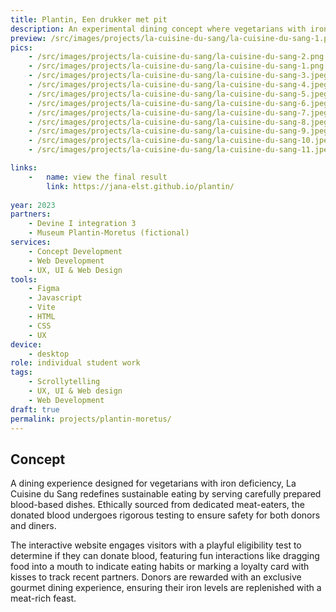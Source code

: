 ```yaml
---
title: Plantin, Een drukker met pit
description: An experimental dining concept where vegetarians with iron deficiency enjoy carefully prepared blood-based dishes, ethically sourced from dedicated meat-eaters.
preview: /src/images/projects/la-cuisine-du-sang/la-cuisine-du-sang-1.png
pics:
    - /src/images/projects/la-cuisine-du-sang/la-cuisine-du-sang-2.png
    - /src/images/projects/la-cuisine-du-sang/la-cuisine-du-sang-1.png
    - /src/images/projects/la-cuisine-du-sang/la-cuisine-du-sang-3.jpeg
    - /src/images/projects/la-cuisine-du-sang/la-cuisine-du-sang-4.jpeg
    - /src/images/projects/la-cuisine-du-sang/la-cuisine-du-sang-5.jpeg
    - /src/images/projects/la-cuisine-du-sang/la-cuisine-du-sang-6.jpeg
    - /src/images/projects/la-cuisine-du-sang/la-cuisine-du-sang-7.jpeg
    - /src/images/projects/la-cuisine-du-sang/la-cuisine-du-sang-8.jpeg
    - /src/images/projects/la-cuisine-du-sang/la-cuisine-du-sang-9.jpeg
    - /src/images/projects/la-cuisine-du-sang/la-cuisine-du-sang-10.jpeg
    - /src/images/projects/la-cuisine-du-sang/la-cuisine-du-sang-11.jpeg

links:
    -   name: view the final result
        link: https://jana-elst.github.io/plantin/
        
year: 2023
partners:
    - Devine I integration 3
    - Museum Plantin-Moretus (fictional)
services:
    - Concept Development
    - Web Development
    - UX, UI & Web Design
tools:
    - Figma
    - Javascript
    - Vite
    - HTML
    - CSS
    - UX
device:
    - desktop
role: individual student work
tags:
    - Scrollytelling
    - UX, UI & Web design
    - Web Development
draft: true
permalink: projects/plantin-moretus/
---
```

## Concept
A dining experience designed for vegetarians with iron deficiency, La Cuisine du Sang redefines sustainable eating by serving carefully prepared blood-based dishes. Ethically sourced from dedicated meat-eaters, the donated blood undergoes rigorous testing to ensure safety for both donors and diners.

The interactive website engages visitors with a playful eligibility test to determine if they can donate blood, featuring fun interactions like dragging food into a mouth to indicate eating habits or marking a loyalty card with kisses to track recent partners. Donors are rewarded with an exclusive gourmet dining experience, ensuring their iron levels are replenished with a meat-rich feast.